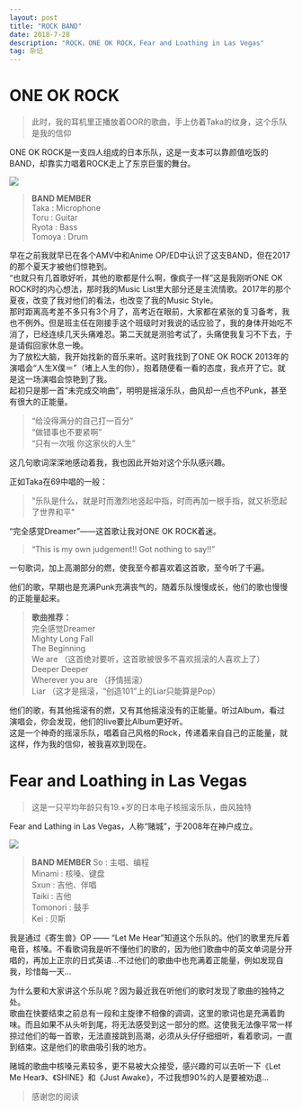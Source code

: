 ```yaml
---
layout: post
title: "ROCK BAND"
date: 2018-7-28 
description: "ROCK，ONE OK ROCK，Fear and Loathing in Las Vegas"
tag: 杂记
--- 
```


# ONE OK ROCK

> 此时，我的耳机里正播放着OOR的歌曲，手上仿着Taka的纹身，这个乐队是我的信仰

ONE OK ROCK是一支四人组成的日本乐队，这是一支本可以靠颜值吃饭的BAND，却靠实力唱着ROCK走上了东京巨蛋的舞台。

![](http://www.merveillesmusic.com/ok.files/wowow.jpg)

> **BAND MEMBER**  
> Taka : Microphone  
> Toru : Guitar  
> Ryota : Bass  
> Tomoya : Drum  

早在之前我就早已在各个AMV中和Anime OP/ED中认识了这支BAND，但在2017的那个夏天才被他们惊艳到。  
“也就只有几首歌好听，其他的歌都是什么啊，像疯子一样”这是我刚听ONE OK ROCK时的内心想法，那时我的Music List里大部分还是主流情歌。2017年的那个夏夜，改变了我对他们的看法，也改变了我的Music Style。  
那时距离高考差不多只有3个月了，高考近在眼前，大家都在紧张的复习备考，我也不例外。但是班主任在刚接手这个班级时对我说的话应验了，我的身体开始吃不消了，已经连续几天头痛难忍。第二天就是测验考试了，头痛使我复习不下去，于是请假回家休息一晚。  
为了放松大脑，我开始找新的音乐来听。这时我找到了ONE OK ROCK 2013年的演唱会“人生X僕＝”（堵上人生的你），抱着随便看一看的态度，我点开了它。就是这一场演唱会惊艳到了我。  
起初只是那一首“未完成交响曲”，明明是摇滚乐队，曲风却一点也不Punk，甚至有很大的正能量。  

> “给没得满分的自己打一百分”  
> “做错事也不要紧啊”  
> “只有一次哦 你这家伙的人生”  

这几句歌词深深地感动着我，我也因此开始对这个乐队感兴趣。  



正如Taka在69中唱的一般：

> "乐队是什么，就是时而激烈地竖起中指，时而再加一根手指，就又祈愿起了世界和平"  



“完全感覚Dreamer”——这首歌让我对ONE OK ROCK着迷。  

> “This is my own judgement!! Got nothing to say!!”  



一句歌词，加上高潮部分的燃，使我至今都喜欢着这首歌，至今听了千遍。  

他们的歌，早期也是充满Punk充满丧气的，随着乐队慢慢成长，他们的歌也慢慢的正能量起来。

> **歌曲推荐：**  
> 完全感觉Dreamer  
> Mighty Long Fall  
> The Beginning  
> We are （这首绝对要听，这首歌被很多不喜欢摇滚的人喜欢上了）  
> Deeper Deeper  
> Wherever you are （抒情摇滚）  
> Liar （这才是摇滚，“创造101”上的Liar只能算是Pop）  

他们的歌，有其他摇滚有的燃，又有其他摇滚没有的正能量。听过Album，看过演唱会，你会发现，他们的live要比Album更好听。  
这是一个神奇的摇滚乐队，唱着自己风格的Rock，传递着来自自己的正能量，就这样，作为我的信仰，被我喜欢到现在。

# Fear and Loathing in Las Vegas

> 这是一只平均年龄只有19.+岁的日本电子核摇滚乐队，曲风独特  

Fear and Lathing in Las Vegas，人称“赌城”，于2008年在神户成立。  

![](https://gss0.bdstatic.com/94o3dSag_xI4khGkpoWK1HF6hhy/baike/c0%3Dbaike80%2C5%2C5%2C80%2C26/sign=87cffd49442309f7f362a54013676796/9358d109b3de9c8219dd11526e81800a18d843b7.jpg)

> **BAND MEMBER** 
> So : 主唱、编程  
> Minami : 核嗓、键盘  
> Sxun : 吉他、伴唱  
> Taiki : 吉他  
> Tomonori : 鼓手  
> Kei : 贝斯  

我是通过《寄生兽》OP —— “Let Me Hear”知道这个乐队的。他们的歌里充斥着电音，核嗓。不看歌词我是听不懂他们的歌的，因为他们歌曲中的英文单词是分开唱的，再加上正宗的日式英语...不过他们的歌曲中也充满着正能量，例如发现自我，珍惜每一天...  

为什么要和大家讲这个乐队呢？因为最近我在听他们的歌时发现了歌曲的独特之处。  
歌曲在快要结束之前总有一段和主旋律不相像的调调，这里的歌词也是充满着韵味。而且如果不从头听到尾，将无法感受到这一部分的燃。这使我无法像平常一样掠过他们的每一首歌，无法直接跳到高潮，必须从头仔仔细细听，看着歌词，一直到结束。这是他们的歌曲吸引我的地方。  

赌城的歌曲中核嗓元素较多，更不易被大众接受，感兴趣的可以去听一下《Let Me Hear》、《SHINE》和《Just Awake》，不过我想90%的人是要被劝退...

> 感谢您的阅读
